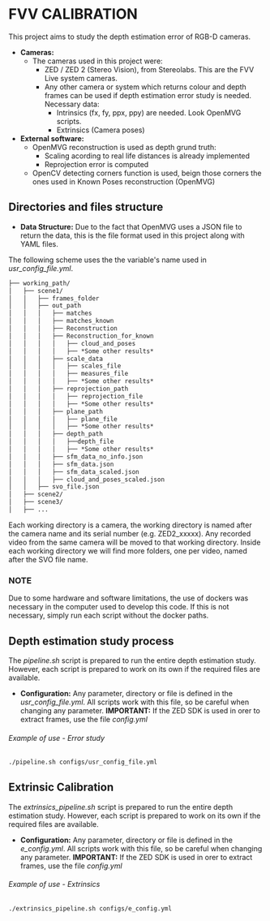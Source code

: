 # FVV CALIBRATION

This project aims to study the depth estimation error of RGB-D cameras.

* **Cameras:**
  * The cameras used in this project were:
    * ZED / ZED 2 (Stereo Vision), from Stereolabs. This are the FVV Live system cameras.
    * Any other camera or system which returns colour and depth frames can be used if depth estimation error study is needed. Necessary data:
      * Intrinsics (fx, fy, ppx, ppy) are needed. Look OpenMVG scripts.
      * Extrinsics (Camera poses)
* **External software:**
  * OpenMVG reconstruction is used as depth grund truth:
    * Scaling acording to real life distances is already implemented
    * Reprojection error is computed
  * OpenCV detecting corners function is used, beign those corners the ones used in Known Poses reconstruction (OpenMVG)

## Directories and files structure

* **Data Structure:** Due to the fact that OpenMVG uses a JSON file to return the data, this is the file format used in this project along with YAML files.

The following scheme uses the the variable's name used in *usr_config_file.yml*.

```markdown
├── working_path/
│   ├── scene1/
│   │   ├── frames_folder
│   │   ├── out_path
│   │   │   ├── matches
│   │   │   ├── matches_known
│   │   │   ├── Reconstruction
│   │   │   ├── Reconstruction_for_known
│   │   │   │   ├── cloud_and_poses
│   │   │   │   ├── *Some other results*
│   │   │   ├── scale_data
│   │   │   │   ├── scales_file
│   │   │   │   ├── measures_file
│   │   │   │   ├── *Some other results*
│   │   │   ├── reprojection_path
│   │   │   │   ├── reprojection_file
│   │   │   │   ├── *Some other results*
│   │   │   ├── plane_path
│   │   │   │   ├── plane_file
│   │   │   │   ├── *Some other results*
│   │   │   ├── depth_path
│   │   │   │   ├──depth_file
│   │   │   │   ├── *Some other results*
│   │   │   ├── sfm_data_no_info.json
│   │   │   ├── sfm_data.json
│   │   │   ├── sfm_data_scaled.json
│   │   │   ├── cloud_and_poses_scaled.json
│   │   ├── svo_file.json
│   ├── scene2/
│   ├── scene3/
│   ├── ...
```

Each working directory is a camera, the working directory is named after the camera name and its serial number (e.g. ZED2_xxxxx). Any recorded video from the same camera will be moved to that working directory. Inside each working directory we will find more folders, one per video, named after the SVO file name.

### NOTE

Due to some hardware and software limitations, the use of dockers was necessary in the computer used to develop this code. If this is not necessary, simply run each script without the docker paths.

## Depth estimation study process

The *pipeline.sh* script is prepared to run the entire depth estimation study. However, each script is prepared to work on its own if the required files are available.

* **Configuration:** Any parameter, directory or file is defined in the *usr_config_file.yml*. All scripts work with this file, so be careful when changing any parameter. **IMPORTANT:** If the ZED SDK is used in orer to extract frames, use the file *config.yml*

###### Example of use - Error study

```bash
./pipeline.sh configs/usr_config_file.yml
```

## Extrinsic Calibration

The *extrinsics_pipeline.sh* script is prepared to run the entire depth estimation study. However, each script is prepared to work on its own if the required files are available.

* **Configuration:** Any parameter, directory or file is defined in the *e_config.yml*. All scripts work with this file, so be careful when changing any parameter. **IMPORTANT:** If the ZED SDK is used in orer to extract frames, use the file *config.yml*

###### Example of use - Extrinsics

```bash
./extrinsics_pipeline.sh configs/e_config.yml
```
